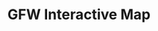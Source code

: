 ---
title: 'GFW Interactive Map'
slug: 'gfw-interactive-map'
thumbnail: '/assets/images/gallery/'
published: true
categories: [gallery]
content: 'View and analyze data on the GFW Interactive Map.'
href: 'http://www.globalforestwatch.org/map'
href_text: 'Open map'
href_class: 'btn green medium'
source: 'World Resources Institute'
filters: 'data, fires, global-forest-watch, maps, mining, mobile, palm-oil, satellite-imagery'
---
